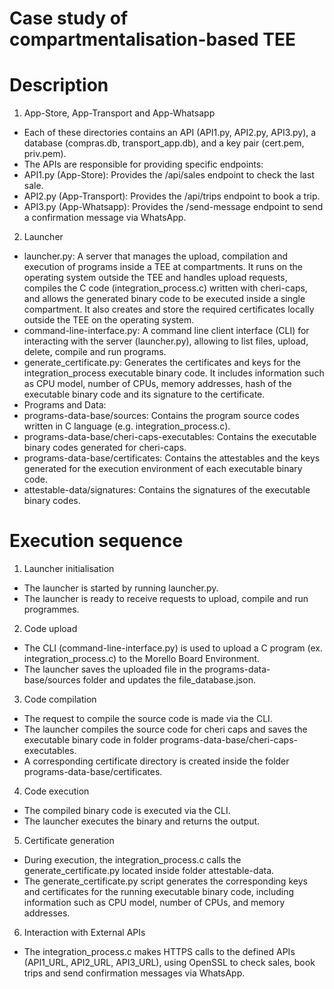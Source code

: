 # Case study of compartmentalisation-based TEE


# Description

1) App-Store, App-Transport and App-Whatsapp
- Each of these directories contains an API (API1.py, API2.py, API3.py), a database (compras.db, transport_app.db), and a key pair (cert.pem, priv.pem).
- The APIs are responsible for providing specific endpoints:
 - API1.py (App-Store): Provides the /api/sales endpoint to check the last sale.
 - API2.py (App-Transport): Provides the /api/trips endpoint to book a trip.
 - API3.py (App-Whatsapp): Provides the /send-message endpoint to send a confirmation message via WhatsApp.
   
2) Launcher
- launcher.py: A server that manages the upload, compilation and execution of programs inside a TEE at compartments. It runs on the operating system outside the TEE and handles upload requests, compiles the C code (integration_process.c) written with cheri-caps, and allows the generated binary code to be executed inside a single compartment. It also creates and store the required certificates locally outside the TEE on the operating system.
- command-line-interface.py: A command line client interface (CLI) for interacting with the server (launcher.py), allowing to list files, upload, delete, compile and run programs.
- generate_certificate.py: Generates the certificates and keys for the integration_process executable binary code. It includes information such as CPU model, number of CPUs, memory addresses, hash of the executable binary code and its signature to the certificate.
- Programs and Data:
 - programs-data-base/sources: Contains the program source codes written in C language (e.g. integration_process.c).
 - programs-data-base/cheri-caps-executables: Contains the executable binary codes generated for cheri-caps.
 - programs-data-base/certificates: Contains the attestables and the keys generated for the execution environment of each executable binary code.
 - attestable-data/signatures: Contains the signatures of the executable binary codes.

   
# Execution sequence

1) Launcher initialisation
 - The launcher is started by running launcher.py.
 - The launcher is ready to receive requests to upload, compile and run programmes.
2) Code upload
 - The CLI (command-line-interface.py) is used to upload a C program (ex. integration_process.c) to the Morello Board Environment.
 - The launcher saves the uploaded file in the programs-data-base/sources folder and updates the file_database.json.
3) Code compilation
 - The request to compile the source code is made via the CLI.
 - The launcher compiles the source code for cheri caps and saves the executable binary code in folder programs-data-base/cheri-caps-executables.
 - A corresponding certificate directory is created inside the folder programs-data-base/certificates.
4) Code execution
 - The compiled binary code is executed via the CLI.
 - The launcher executes the binary and returns the output.
5) Certificate generation
 - During execution, the integration_process.c calls the generate_certificate.py located inside folder attestable-data.
 - The generate_certificate.py script generates the corresponding keys and certificates for the running executable binary code, including information such as CPU model, number of CPUs, and memory addresses.
6) Interaction with External APIs
 - The integration_process.c makes HTTPS calls to the defined APIs (API1_URL, API2_URL, API3_URL), using OpenSSL to check sales, book trips and send confirmation messages via WhatsApp.
